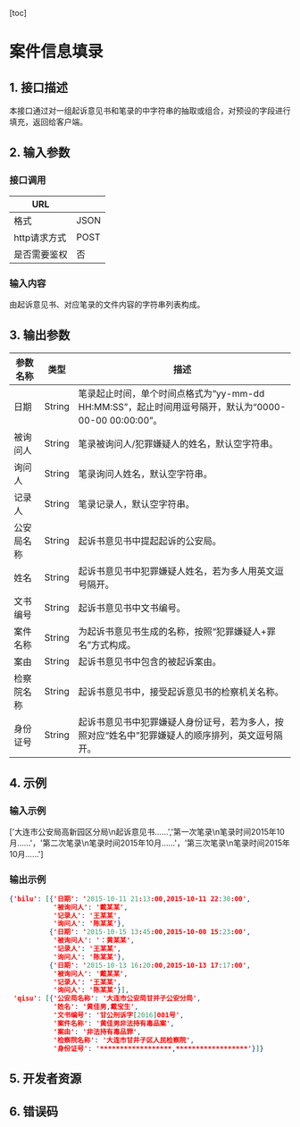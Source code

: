 [toc]

# 案件信息填录

## 1. 接口描述

本接口通过对一组起诉意见书和笔录的中字符串的抽取或组合，对预设的字段进行填充，返回给客户端。

## 2. 输入参数

### 接口调用

| URL          |      |
| ------------ | ---- |
| 格式         | JSON |
| http请求方式 | POST |
| 是否需要鉴权 | 否   |

### 输入内容

由起诉意见书、对应笔录的文件内容的字符串列表构成。

## 3. 输出参数

| 参数名称   | 类型   | 描述 |
| ---------- | ------ | ---- |
| 日期       | String | 笔录起止时间，单个时间点格式为“yy-mm-dd HH:MM:SS”，起止时间用逗号隔开，默认为“0000-00-00 00:00:00”。 |
| 被询问人   | String | 笔录被询问人/犯罪嫌疑人的姓名，默认空字符串。 |
| 询问人     | String | 笔录询问人姓名，默认空字符串。 |
| 记录人     | String | 笔录记录人，默认空字符串。 |
| 公安局名称 | String | 起诉书意见书中提起起诉的公安局。 |
| 姓名       | String  | 起诉书意见书中犯罪嫌疑人姓名，若为多人用英文逗号隔开。 |
| 文书编号   | String | 起诉书意见书中文书编号。 |
| 案件名称   | String | 为起诉书意见书生成的名称，按照“犯罪嫌疑人+罪名”方式构成。 |
| 案由       | String | 起诉书意见书中包含的被起诉案由。 |
| 检察院名称  | String | 起诉书意见书中，接受起诉意见书的检察机关名称。 |
| 身份证号   | String | 起诉书意见书中犯罪嫌疑人身份证号，若为多人，按照对应“姓名中”犯罪嫌疑人的顺序排列，英文逗号隔开。 |

## 4. 示例

### 输入示例

['大连市公安局高新园区分局\n起诉意见书……','第一次笔录\n笔录时间2015年10月……'，'第二次笔录\n笔录时间2015年10月……'，'第三次笔录\n笔录时间2015年10月……']

### 输出示例

```json
{'bilu': [{'日期': '2015-10-11 21:13:00,2015-10-11 22:30:00',
           '被询问人': '戴某某',
           '记录人': '王某某',
           '询问人': '陈某某'},
          {'日期': '2015-10-15 13:45:00,2015-10-00 15:23:00',
           '被询问人': '：黄某某',
           '记录人': '王某某',
           '询问人': '陈某某'},
          {'日期': '2015-10-13 16:20:00,2015-10-13 17:17:00',
           '被询问人': '戴某某',
           '记录人': '王某某',
           '询问人': '陈某某'}],
 'qisu': [{'公安局名称': '大连市公安局甘并子公安分局',
           '姓名': '黄佳男,戴宝生',
           '文书编号': '甘公刑诉字[2016]001号',
           '案件名称': '黄佳男非法持有毒品案',
           '案由': '非法持有毒品罪',
           '检察院名称': '大连市甘井子区人民检察院',
           '身份证号': '******************,******************'}]}
```

## 5. 开发者资源

## 6. 错误码